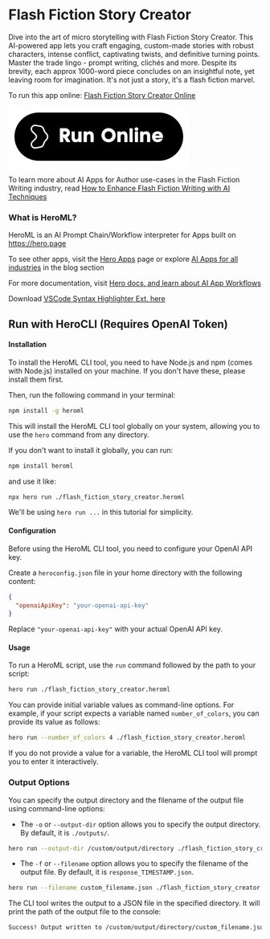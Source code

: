 # Flash Fiction Story Creator

Dive into the art of micro storytelling with Flash Fiction Story Creator. This AI-powered app lets you craft engaging, custom-made stories with robust characters, intense conflict, captivating twists, and definitive turning points. Master the trade lingo - prompt writing, clichés and more. Despite its brevity, each approx 1000-word piece concludes on an insightful note, yet leaving room for imagination. It's not just a story, it's a flash fiction marvel.

To run this app online: [Flash Fiction Story Creator Online](https://hero.page/app/flash-fiction-story-creator-ai-driven-compact-fiction-creator/a8qytU3JIGUCbVx6I3yu)

[![Run Flash Fiction Story Creator Online](/assets/run.svg)](https://hero.page/app/flash-fiction-story-creator-ai-driven-compact-fiction-creator/a8qytU3JIGUCbVx6I3yu)

To learn more about AI Apps for Author use-cases in the Flash Fiction Writing industry, read [How to Enhance Flash Fiction Writing with AI Techniques](https://hero.page/blog/ai/flash-fiction-writing/how-to-enhance-flash-fiction-writing-with-ai-techniques/170879)

### What is HeroML?
HeroML is an AI Prompt Chain/Workflow interpreter for Apps built on https://hero.page 

To see other apps, visit the [Hero Apps](https://hero.page/apps) page or explore [AI Apps for all industries](https://hero.page/blog) in the blog section

For more documentation, visit [Hero docs, and learn about AI App Workflows](https://hero.page/tutorials/introduction-to-heroml)

Download [VSCode Syntax Highlighter Ext. here](https://marketplace.visualstudio.com/items?itemName=hero-page.heroml)

## Run with HeroCLI (Requires OpenAI Token)

#### Installation

To install the HeroML CLI tool, you need to have Node.js and npm (comes with Node.js) installed on your machine. If you don't have these, please install them first. 

Then, run the following command in your terminal:

```bash
npm install -g heroml
```

This will install the HeroML CLI tool globally on your system, allowing you to use the `hero` command from any directory.

If you don't want to install it globally, you can run:

```bash
npm install heroml
```

and use it like:

```bash
npx hero run ./flash_fiction_story_creator.heroml
```

We'll be using `hero run ...` in this tutorial for simplicity.

#### Configuration

Before using the HeroML CLI tool, you need to configure your OpenAI API key. 

Create a `heroconfig.json` file in your home directory with the following content:

```json
{
  "openaiApiKey": "your-openai-api-key"
}
```

Replace `"your-openai-api-key"` with your actual OpenAI API key.

#### Usage

To run a HeroML script, use the `run` command followed by the path to your script:

```bash
hero run ./flash_fiction_story_creator.heroml
```

You can provide initial variable values as command-line options. For example, if your script expects a variable named `number_of_colors`, you can provide its value as follows:

```bash
hero run --number_of_colors 4 ./flash_fiction_story_creator.heroml
```

If you do not provide a value for a variable, the HeroML CLI tool will prompt you to enter it interactively.

### Output Options

You can specify the output directory and the filename of the output file using command-line options:

- The `-o` or `--output-dir` option allows you to specify the output directory. By default, it is `./outputs/`.

```bash
hero run --output-dir /custom/output/directory ./flash_fiction_story_creator.heroml
```

- The `-f` or `--filename` option allows you to specify the filename of the output file. By default, it is `response_TIMESTAMP.json`.

```bash
hero run --filename custom_filename.json ./flash_fiction_story_creator.heroml
```

The CLI tool writes the output to a JSON file in the specified directory. It will print the path of the output file to the console:

```bash
Success! Output written to /custom/output/directory/custom_filename.json
```

